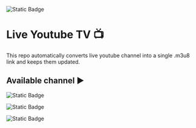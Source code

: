 ![Static Badge](https://img.shields.io/badge/Live-Youtube_TV-blue?logo=youtube&labelColor=red)

# Live Youtube TV 📺
This repo automatically converts live youtube channel into a single .m3u8 link and keeps them updated. 

## Available channel ▶️
![Static Badge](https://img.shields.io/badge/Live-Al_Quran_Al_Kareem_TV-gold?logo=youtube&labelColor=red)

![Static Badge](https://img.shields.io/badge/Live-Al_Sunnah_Al_Nabawiyah_TV-silver?logo=youtube&labelColor=red)

![Static Badge](https://img.shields.io/badge/Live-Disney_Junior_TV-limegreen?logo=youtube&labelColor=red)
